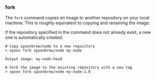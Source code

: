 ### fork

The `fork` command copies an image to another repository on your local machine. This is roughly equivalent to copying and renaming the image. 

If the repository specified in the command does not already exist, a new one is automatically created.  

	# Copy spoonbrew/node to a new repository
	> spoon fork spoonbrew/node my-node
	
	Output image: my-node:head

	# Fork the image to the existing repository with a new tag
	> spoon fork spoonbrew/node my-node:1.0